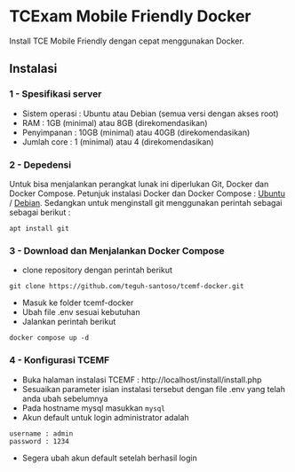 # TCExam Mobile Friendly Docker
Install TCE Mobile Friendly dengan cepat menggunakan Docker.

## Instalasi
### 1 - Spesifikasi server
- Sistem operasi : Ubuntu atau Debian (semua versi dengan akses root)
- RAM : 1GB (minimal) atau 8GB (direkomendasikan)
- Penyimpanan : 10GB (minimal) atau 40GB (direkomendasikan)
- Jumlah core : 1 (minimal) atau 4 (direkomendasikan)
### 2 - Depedensi
Untuk bisa menjalankan perangkat lunak ini diperlukan Git, Docker dan Docker Compose. Petunjuk instalasi Docker dan Docker Compose : [Ubuntu](https://docs.docker.com/engine/install/ubuntu/) / [Debian](https://docs.docker.com/engine/install/debian/). Sedangkan untuk menginstall git menggunakan perintah sebagai sebagai berikut :
```shell
apt install git
```
### 3 - Download dan Menjalankan Docker Compose
- clone repository dengan perintah berikut
```shell
git clone https://github.com/teguh-santoso/tcemf-docker.git
```
- Masuk ke folder tcemf-docker
- Ubah file .env sesuai kebutuhan
- Jalankan perintah berikut
```shell
docker compose up -d
```
### 4 - Konfigurasi TCEMF
- Buka halaman instalasi TCEMF : http://localhost/install/install.php
- Sesuaikan parameter isian instalasi tersebut dengan file .env yang telah anda ubah sebelumnya
- Pada hostname mysql masukkan ```mysql```
- Akun default untuk login administrator adalah
```shell
username : admin
password : 1234
```
- Segera ubah akun default setelah berhasil login
